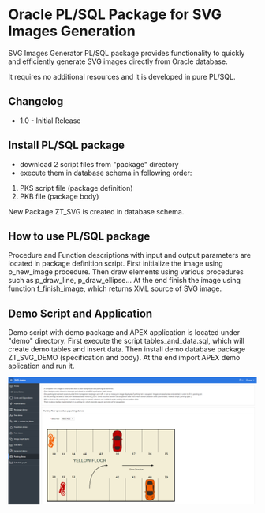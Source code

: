 # Oracle PL/SQL Package for SVG Images Generation
SVG Images Generator PL/SQL package provides functionality to quickly and efficiently generate SVG images directly from Oracle database.

It requires no additional resources and it is developed in pure PL/SQL.

## Changelog
- 1.0 - Initial Release

## Install PL/SQL package
- download 2 script files from "package" directory 
- execute them in database schema in following order:
1. PKS script file (package definition)
2. PKB file (package body)

New Package ZT_SVG is created in database schema.

## How to use PL/SQL package
Procedure and Function descriptions with input and output parameters are located in package definition script.
First initialize the image using p_new_image procedure.
Then draw elements using various procedures such as p_draw_line, p_draw_ellipse...
At the end finish the image using function f_finish_image, which returns XML source of SVG image.

## Demo Script and Application
Demo script with demo package and APEX application is located under "demo" directory.
First execute the script tables_and_data.sql, which will create demo tables and insert data.
Then install demo database package ZT_SVG_DEMO (specification and body).
At the end import APEX demo aplication and run it.

![demo/demo_01.png](demo/demo_01.png)